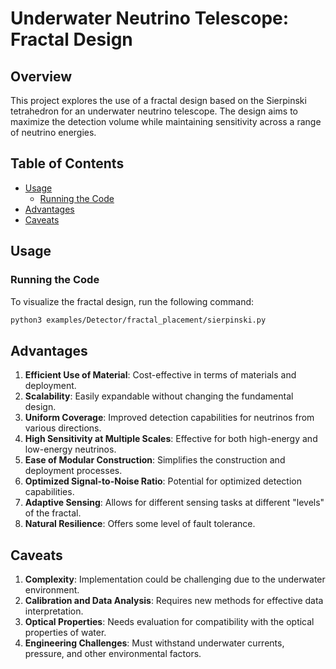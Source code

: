 # Underwater Neutrino Telescope: Fractal Design

## Overview

This project explores the use of a fractal design based on the Sierpinski tetrahedron for an underwater neutrino telescope. The design aims to maximize the detection volume while maintaining sensitivity across a range of neutrino energies.

## Table of Contents

- [Usage](#usage)
  - [Running the Code](#running-the-code)
- [Advantages](#advantages)
- [Caveats](#caveats)


## Usage

### Running the Code

To visualize the fractal design, run the following command:

```bash
python3 examples/Detector/fractal_placement/sierpinski.py
```

## Advantages

1. **Efficient Use of Material**: Cost-effective in terms of materials and deployment.
2. **Scalability**: Easily expandable without changing the fundamental design.
3. **Uniform Coverage**: Improved detection capabilities for neutrinos from various directions.
4. **High Sensitivity at Multiple Scales**: Effective for both high-energy and low-energy neutrinos.
5. **Ease of Modular Construction**: Simplifies the construction and deployment processes.
6. **Optimized Signal-to-Noise Ratio**: Potential for optimized detection capabilities.
7. **Adaptive Sensing**: Allows for different sensing tasks at different "levels" of the fractal.
8. **Natural Resilience**: Offers some level of fault tolerance.

## Caveats

1. **Complexity**: Implementation could be challenging due to the underwater environment.
2. **Calibration and Data Analysis**: Requires new methods for effective data interpretation.
3. **Optical Properties**: Needs evaluation for compatibility with the optical properties of water.
4. **Engineering Challenges**: Must withstand underwater currents, pressure, and other environmental factors.
